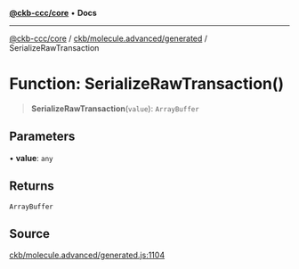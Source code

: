 [**@ckb-ccc/core**](README.md) • **Docs**

***

[@ckb-ccc/core](README.md) / [ckb/molecule.advanced/generated](ckb.molecule.advanced.generated.md) / SerializeRawTransaction

# Function: SerializeRawTransaction()

> **SerializeRawTransaction**(`value`): `ArrayBuffer`

## Parameters

• **value**: `any`

## Returns

`ArrayBuffer`

## Source

[ckb/molecule.advanced/generated.js:1104](https://github.com/SpectreMercury/ccc/blob/1b34760fdeb60ebebc0a7e641c12ef11dff1e7d0/packages/core/src/ckb/molecule.advanced/generated.js#L1104)
